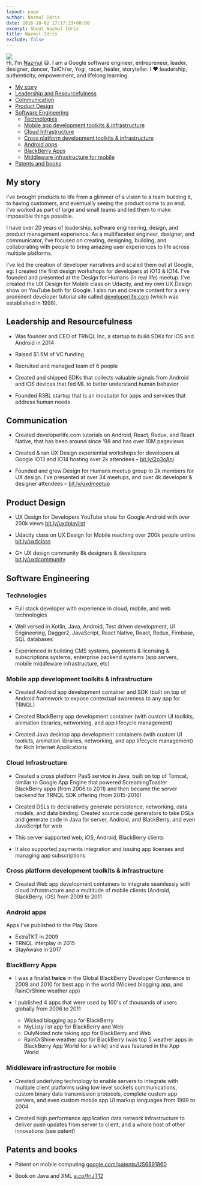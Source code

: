 ```yaml
---
layout: page
author: Nazmul Idris
date: 2016-10-02 17:17:23+00:00
excerpt: About Nazmul Idris
title: Nazmul Idris
exclude: false
---
```


<div class="avatar-container">
    <div class="avatar-icon">
        <img src="{{ '/assets/nazmul.png' | relative_url }}"/>        
    </div>
    <div class="avatar-text">
        Hi, I'm <a href="http://www.google.com/search?hl=en&q=nazmul+idris">
        Nazmul</a> 😃. I am a Google software engineer, entrepreneur, leader, 
        designer, dancer, TaiChi’er, Yogi, racer, healer, storyteller. I ❤️ 
        leadership, authenticity, empowerment, and lifelong learning.        
    </div>
</div>

<!-- START doctoc generated TOC please keep comment here to allow auto update -->
<!-- DON'T EDIT THIS SECTION, INSTEAD RE-RUN doctoc TO UPDATE -->


- [My story](#my-story)
- [Leadership and Resourcefulness](#leadership-and-resourcefulness)
- [Communication](#communication)
- [Product Design](#product-design)
- [Software Engineering](#software-engineering)
  - [Technologies](#technologies)
  - [Mobile app development toolkits & infrastructure](#mobile-app-development-toolkits--infrastructure)
  - [Cloud Infrastructure](#cloud-infrastructure)
  - [Cross platform development toolkits & infrastructure](#cross-platform-development-toolkits--infrastructure)
  - [Android apps](#android-apps)
  - [BlackBerry Apps](#blackberry-apps)
  - [Middleware infrastructure for mobile](#middleware-infrastructure-for-mobile)
- [Patents and books](#patents-and-books)

<!-- END doctoc generated TOC please keep comment here to allow auto update -->


## My story

I've brought products to life from a glimmer of a vision to a team building it, to having customers,
and eventually seeing the product come to an end. I've worked as part of large and small teams and
led them to make impossible things possible.

I have over 20 years of leadership, software engineering, design, and product management experience.
As a multifaceted engineer, designer, and communicator, I’ve focused on creating, designing,
building, and collaborating with people to bring amazing user experiences to life across multiple
platforms.

I've led the creation of developer narratives and scaled them out at Google, eg: I created the first
design workshops for developers at IO13 & IO14. I've founded and presented at the Design for Humans
(in real life) meetup. I've created the UX Design for Mobile class on Udacity, and my own UX Design
show on YouTube both for Google. I also run and create content for a very prominent developer
tutorial site called [developerlife.com](http://developerlife.com) (which was established in 1998).

## Leadership and Resourcefulness

- Was founder and CEO of TRNQL Inc, a startup to build SDKs for iOS and Android in 2014

- Raised $1.5M of VC funding

- Recruited and managed team of 6 people

- Created and shipped SDKs that collects valuable signals from Android and iOS devices that fed ML
to better understand human behavior

- Founded R3BL startup that is an incubator for apps and services that address human needs

## Communication

- Created developerlife.com tutorials on Android, React, Redux, and React Native, that has been
around since ‘98 and has over 10M pageviews

- Created & ran UX Design experiential workshops for developers at Google IO13 and IO14 hosting over
2k attendees – [bit.ly/2o3oAni](http://bit.ly/2o3oAni)

- Founded and grew Design for Humans meetup group to 2k members for UX design. I’ve presented at
over 34 meetups, and over 4k developer & designer attendees –
[bit.ly/uxdmeetup](http://bit.ly/uxdmeetup)

## Product Design

- UX Design for Developers YouTube show for Google Android with over 200k views
[bit.ly/uxdplaylist](http://bit.ly/uxdplaylist)

- Udacity class on UX Design for Mobile reaching over 200k people online
[bit.ly/uxdclass](http://bit.ly/uxdclass)

- G+ UX design community 8k designers & developers [bit.ly/uxdcommunity](http://bit.ly/uxdcommunity)

## Software Engineering

### Technologies

- Full stack developer with experience in cloud, mobile, and web technologies

- Well versed in Kotlin, Java, Android, Test driven development, UI Engineering, Dagger2,
JavaScript, React Native, React, Redux, Firebase, SQL databases

- Experienced in building CMS systems, payments & licensing & subscriptions systems, enterprise
backend systems (app servers, mobile middleware infrastructure, etc)

### Mobile app development toolkits & infrastructure

- Created Android app development container and SDK (built on top of Android framework to expose
contextual awareness to any app for TRNQL)

- Created BlackBerry app development container (with custom UI toolkits, animation libraries,
networking, and app lifecycle management)

- Created Java desktop app development containers (with custom UI toolkits, animation libraries,
networking, and app lifecycle management) for Rich Internet Applications

### Cloud Infrastructure

- Created a cross platform PaaS service in Java, built on top of Tomcat, similar to Google App
Engine that powered ScreamingToaster BlackBerry apps (from 2006 to 2011) and then became the server
backend for TRNQL SDK offering (from 2015-2016)

- Created DSLs to declaratively generate persistence, networking, data models, and data binding.
Created source code generators to take DSLs and generate code in Java for server, Android, and
BlackBerry, and even JavaScript for web

- This server supported web, iOS, Android, BlackBerry clients

- It also supported payments integration and issuing app licenses and managing app subscriptions

### Cross platform development toolkits & infrastructure

- Created Web app development containers to integrate seamlessly with cloud infrastructure and a
multitude of mobile clients (Android, BlackBerry, iOS) from 2009 to 2011

### Android apps

Apps I've published to the Play Store:

- ExtraTKT in 2009
- TRNQL interplay in 2015
- StayAwake in 2017

### BlackBerry Apps

- I was a finalist **twice** in the Global BlackBerry Developer Conference in 2009 and 2010 for best
app in the world (Wicked blogging app, and RainOrShine weather app)

- I published 4 apps that were used by 100's of thousands of users globally from 2006 to 2011

    - Wicked blogging app for BlackBerry
    - MyListy list app for BlackBerry and Web
    - DulyNoted note taking app for BlackBerry and Web
    - RainOrShine weather app for BlackBerry (was top 5 weather apps in BlackBerry App World for a
      while) and was featured in the App World

### Middleware infrastructure for mobile

- Created underlying technology to enable servers to integrate with multiple client platforms using
low level sockets communications, custom binary data transmission protocols, complete custom app
servers, and even custom mobile app UI markup languages from 1999 to 2004

- Created high performance application data network infrastructure to deliver push updates from
server to client, and a whole host of other innovations (see patent)

## Patents and books

- Patent on mobile computing
[google.com/patents/US6891860](http://google.com/patents/US6891860)

- Book on Java and XML [a.co/friJT12](http://a.co/friJT12)